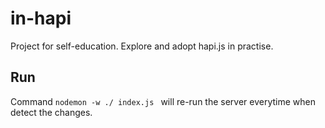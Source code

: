 # in-hapi

Project for self-education. Explore and adopt hapi.js in practise.

## Run
Command `nodemon -w ./ index.js ` will re-run the server
everytime when detect the changes.
